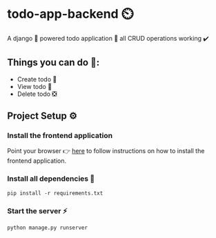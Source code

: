 # todo-app-backend ⏲️
A django 🐍 powered todo application 📱
all CRUD operations working ✔️

## Things you can do 🤠:
* Create todo 📎
* View todo 👀
* Delete todo ❎

## Project Setup ⚙️

### Install the frontend application
Point your browser 👉 [here](https://github.com/geraldsanga/todo-app-frontend/) to follow instructions on how to install the frontend application.

### Install all dependencies 🛒
```
pip install -r requirements.txt
```

### Start the server ⚡

```
python manage.py runserver
```
